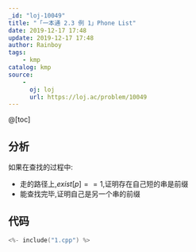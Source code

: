 ```yaml
---
_id: "loj-10049"
title: "「一本通 2.3 例 1」Phone List"
date: 2019-12-17 17:48
update: 2019-12-17 17:48
author: Rainboy
tags:
    - kmp
catalog: kmp
source: 
    - 
      oj: loj
      url: https://loj.ac/problem/10049
---
```



@[toc]

## 分析


如果在查找的过程中:

 - 走的路径上,$exist[p] == 1$,证明存在自己短的串是前缀
 - 能查找完毕,证明自己是另一个串的前缀

## 代码

```c
<%- include("1.cpp") %>
```

